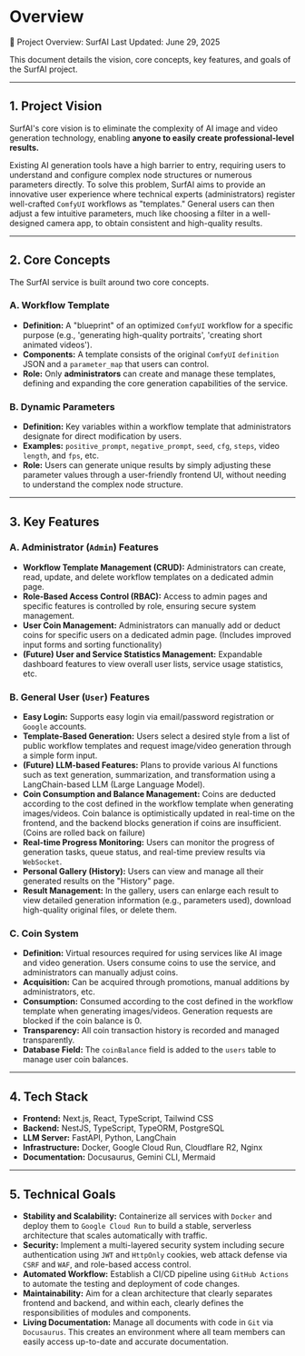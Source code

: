 # Overview
💎 Project Overview: SurfAI
Last Updated: June 29, 2025

This document details the vision, core concepts, key features, and goals of the SurfAI project.

---

## 1. Project Vision

SurfAI's core vision is to eliminate the complexity of AI image and video generation technology, enabling **anyone to easily create professional-level results.**

Existing AI generation tools have a high barrier to entry, requiring users to understand and configure complex node structures or numerous parameters directly. To solve this problem, SurfAI aims to provide an innovative user experience where technical experts (administrators) register well-crafted `ComfyUI` workflows as "templates." General users can then adjust a few intuitive parameters, much like choosing a filter in a well-designed camera app, to obtain consistent and high-quality results.

---

## 2. Core Concepts

The SurfAI service is built around two core concepts.

### A. Workflow Template

-   **Definition:** A "blueprint" of an optimized `ComfyUI` workflow for a specific purpose (e.g., 'generating high-quality portraits', 'creating short animated videos').
-   **Components:** A template consists of the original `ComfyUI` `definition` JSON and a `parameter_map` that users can control.
-   **Role:** Only **administrators** can create and manage these templates, defining and expanding the core generation capabilities of the service.

### B. Dynamic Parameters

-   **Definition:** Key variables within a workflow template that administrators designate for direct modification by users.
-   **Examples:** `positive_prompt`, `negative_prompt`, `seed`, `cfg`, `steps`, video `length`, and `fps`, etc.
-   **Role:** Users can generate unique results by simply adjusting these parameter values through a user-friendly frontend UI, without needing to understand the complex node structure.

---

## 3. Key Features

### A. Administrator (`Admin`) Features

-   **Workflow Template Management (CRUD):** Administrators can create, read, update, and delete workflow templates on a dedicated admin page.
-   **Role-Based Access Control (RBAC):** Access to admin pages and specific features is controlled by role, ensuring secure system management.
-   **User Coin Management:** Administrators can manually add or deduct coins for specific users on a dedicated admin page. (Includes improved input forms and sorting functionality)
-   **(Future) User and Service Statistics Management:** Expandable dashboard features to view overall user lists, service usage statistics, etc.

### B. General User (`User`) Features

-   **Easy Login:** Supports easy login via email/password registration or `Google` accounts.
-   **Template-Based Generation:** Users select a desired style from a list of public workflow templates and request image/video generation through a simple form input.
-   **(Future) LLM-based Features:** Plans to provide various AI functions such as text generation, summarization, and transformation using a LangChain-based LLM (Large Language Model).
-   **Coin Consumption and Balance Management:** Coins are deducted according to the cost defined in the workflow template when generating images/videos. Coin balance is optimistically updated in real-time on the frontend, and the backend blocks generation if coins are insufficient. (Coins are rolled back on failure)
-   **Real-time Progress Monitoring:** Users can monitor the progress of generation tasks, queue status, and real-time preview results via `WebSocket`.
-   **Personal Gallery (History):** Users can view and manage all their generated results on the "History" page.
-   **Result Management:** In the gallery, users can enlarge each result to view detailed generation information (e.g., parameters used), download high-quality original files, or delete them.

### C. Coin System

-   **Definition:** Virtual resources required for using services like AI image and video generation. Users consume coins to use the service, and administrators can manually adjust coins.
-   **Acquisition:** Can be acquired through promotions, manual additions by administrators, etc.
-   **Consumption:** Consumed according to the cost defined in the workflow template when generating images/videos. Generation requests are blocked if the coin balance is 0.
-   **Transparency:** All coin transaction history is recorded and managed transparently.
-   **Database Field:** The `coinBalance` field is added to the `users` table to manage user coin balances.

---

## 4. Tech Stack

-   **Frontend:** Next.js, React, TypeScript, Tailwind CSS
-   **Backend:** NestJS, TypeScript, TypeORM, PostgreSQL
-   **LLM Server:** FastAPI, Python, LangChain
-   **Infrastructure:** Docker, Google Cloud Run, Cloudflare R2, Nginx
-   **Documentation:** Docusaurus, Gemini CLI, Mermaid

---

## 5. Technical Goals

-   **Stability and Scalability:** Containerize all services with `Docker` and deploy them to `Google Cloud Run` to build a stable, serverless architecture that scales automatically with traffic.
-   **Security:** Implement a multi-layered security system including secure authentication using `JWT` and `HttpOnly` cookies, web attack defense via `CSRF` and `WAF`, and role-based access control.
-   **Automated Workflow:** Establish a CI/CD pipeline using `GitHub Actions` to automate the testing and deployment of code changes.
-   **Maintainability:** Aim for a clean architecture that clearly separates frontend and backend, and within each, clearly defines the responsibilities of modules and components.
-   **Living Documentation:** Manage all documents with code in `Git` via `Docusaurus`. This creates an environment where all team members can easily access up-to-date and accurate documentation.
